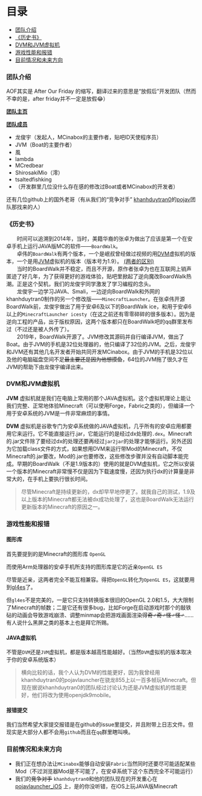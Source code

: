 # 目录

- [团队介绍](#团队介绍)
- [《历史书》](#历史书)
- [DVM和JVM虚拟机](#虚拟机)
- [游戏性能和报错](#游戏性能)
- [目前情况和未来方向](#情况)

### <span id="团队介绍">团队介绍</span>

AOF其实是 After Our Friday 的缩写，翻译过来的意思是“放假后”开发团队（然而不幸的是，after friday并不一定是放假😂）

[ **团队主页** ](https://github.com/AOF-Dev)

 [**团队成员**](https://github.com/orgs/AOF-Dev/people)

- 龙俊宇（发起人，MCinabox的主要作者，贴吧ID天使程序员）  
- JVM（Boat的主要作者）  
- 風
- lambda  
- MCredbear
- ShirosakiMio（澪）
- tsaltedfishking
- （开发群里几位没什么存在感的修改过Boat或者MCinabox的开发者）  

还有几位github上的国外老哥（有从我们的“竞争对手” [khanhduytran0](https://github.com/khanhduytran0)的[pojav](https://github.com/PojavLauncherTeam)团队那找来的人）

### <span id="历史书">《历史书》</span>

&emsp;&emsp;时间可以追溯到2014年，当时，美籍华裔的张卓为做出了应该是第一个在安卓手机上运行JAVA版MC的软件——`BoardWalk`。  
&emsp;&emsp;卓伟的`BoardWalk`有两个版本，一个是岷叔曾经做过视频的用[DVM](#虚拟机)虚拟机的版本，一个是用[JVM](#虚拟机)虚拟机的版本（版本号为1.9）。 [(两者的区别)](#虚拟机)  
&emsp;&emsp;当时的BoardWalk并不稳定，而且不开源，原作者张卓为也在互联网上销声匿迹了好几年，为了获得更好的游戏体验，贴吧里掀起了逆向魔改BoardWalk热潮。正是这个契机，我们的龙俊宇同学激发了学习编程的念头。  
&emsp;&emsp;龙俊宇一边学习JAVA、Smali，一边逆向BoardWalk和外网的khanhduytran0制作的另一个修改版——`MinecraftLauncher`。在张卓伟开源BoardWalk前，龙俊宇做出了用于安卓6及以下的BoardWalk ice，和用于安卓6以上的`MinecraftLauncher icesty`（在这之前还有零零碎碎的很多版本）。因为是逆向工程的产品，出于版权原因，这两个版本都只在BoardWalk吧的qq群里发布过（不过还是被人外传了）。  
&emsp;&emsp;2019年，BoardWalk开源了。JVM修改其源码并自行编译JVM，做出了Boat。由于JVM的手机是32位处理器的，他只编译了32位的JVM。之后，龙俊宇和JVM还有其他几名开发者开始共同开发MCinabox。由于JVM的手机是32位以及他的电脑磁盘空间不足~~最主要还是因为他想摸鱼~~，64位的JVM拖了很久才在JVM的帮助下由龙俊宇编译出来。  

### <span id="虚拟机">DVM和JVM虚拟机</span>

 **JVM** 虚拟机就是我们在电脑上常用的那个JAVA虚拟机。这个虚拟机理论上能让我们完整、正常地体验Minecraft（可以使用Forge，Fabric之类的），但编译一个用于安卓系统的JVM是一件非常麻烦的事情。  

 **DVM** 虚拟机是谷歌专门为安卓系统做的JAVA虚拟机，几乎所有的安卓应用都要用它来运行。它不能直接运行.jar，它能运行的是经过dx处理的`.dex`。Minecraft的.jar文件除了要经过dx的处理还要再经过`jar2jar`的处理才能够运行。另外还因为它加载class文件的方式，如果想用DVM来运行带Mod的Minecraft，不仅Minecraft的.jar要改，Mod的.jar也要修改，这些修改步骤并没有自动脚本能完成。早期的BoardWalk（不是1.9版本的）使用的就是DVM虚拟机，它之所以安装一个版本的Minecraft非常慢不仅是因为下载速度慢，还因为执行dx的计算量是非常大的，在手机上要执行很长时间。  

> 尽管Minecraft是持续更新的，dx却早早地停更了。就我自己的测试，1.9及以上版本的Minecraft都无法被dx成功处理了，这也是BoardWalk无法运行更新版本的Minecraft的原因之一。  

### <span id="游戏性能">游戏性能和报错</span>

#### 图形库

首先要提到的是Minecraft的图形库 `OpenGL`


而使用Arm处理器的安卓手机所支持的图形库是它的近亲`OpenGL ES`  

尽管是近亲，这两者完全不能互相兼容。得把`OpenGL`转化为`OpenGL ES`，这就要用到[gl4es](https://github.com/ptitSeb/gl4es)了。  

但`gl4es`不是完美的，一是它只支持转换版本很旧的OpenGL 2.0和1.5，大大限制了Minecraft的帧数；二是它还有很多bug，比如Forge在启动游戏时那个的敲铁砧的动画会导致游戏崩溃、调整minmap会把游戏画面渲染得~~奇♂奇♂怪♂怪♂~~……有人说什么黑屏之类的基本上也是拜它所赐。  

#### JAVA虚拟机

不管是`DVM`还是`JVM`虚拟机，都是版本越高性能越好。（当然`DVM`虚拟机的版本取决于你的安卓系统版本）  

> 横向比较的话，我个人认为DVM的性能更好，因为我曾经用khanhduytran0的pojavlauncher在骁龙855上以一百多帧玩Minecraft。但现在据说khanhduytran0的团队经过讨论认为还是JVM虚拟机的性能更好，他们将改为使用openjdk9mobile。  

#### 报错提交  

我们当然希望大家提交报错是在github的issue里提交，并且附带上日志文件。但现实是大部分人都不会用`github`而且在`qq`群里瞎叫唤。  

### <span id="情况">目前情况和未来方向</span>  

- 我们正在想办法让`MCinabox`能够自动安装`Fabric`当然同时还要尽可能适配某些Mod（不过浏览器Mod是不可能了，在安卓系统下这个东西完全不可能运行）
- 我们的~~竞争对手~~ `khanhduytran0`和他的团队现在的开发重心在[pojavlauncher_iOS](https://github.com/PojavLauncherTeam/PojavLauncher_iOS)
  上，是的你没听错，在iOS上玩JAVA版Minecraft

